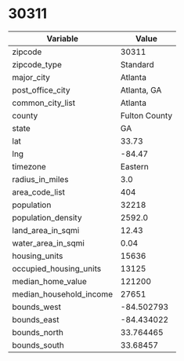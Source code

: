 30311
=====
| Variable                | Value         |
|-------------------------|---------------|
| zipcode                 | 30311         |
| zipcode_type            | Standard      |
| major_city              | Atlanta       |
| post_office_city        | Atlanta, GA   |
| common_city_list        | Atlanta       |
| county                  | Fulton County |
| state                   | GA            |
| lat                     | 33.73         |
| lng                     | -84.47        |
| timezone                | Eastern       |
| radius_in_miles         | 3.0           |
| area_code_list          | 404           |
| population              | 32218         |
| population_density      | 2592.0        |
| land_area_in_sqmi       | 12.43         |
| water_area_in_sqmi      | 0.04          |
| housing_units           | 15636         |
| occupied_housing_units  | 13125         |
| median_home_value       | 121200        |
| median_household_income | 27651         |
| bounds_west             | -84.502793    |
| bounds_east             | -84.434022    |
| bounds_north            | 33.764465     |
| bounds_south            | 33.68457      |